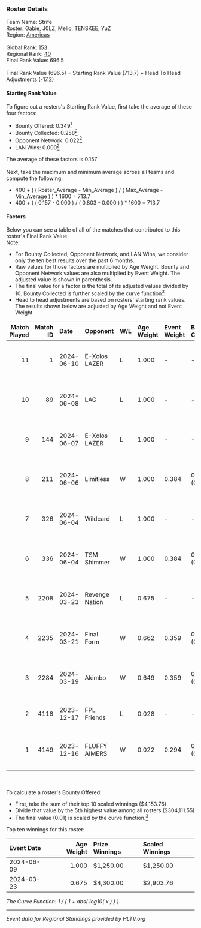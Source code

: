 ### Roster Details<br />
Team Name: Strife<br />
Roster: Gabie, J0LZ, Melio, TENSKEE, YuZ<br />
Region: [Americas]( ../standings_americas.md)<br />
<br />
Global Rank: [153](../standings_global.md)<br />
Regional Rank: [40]( ../standings_americas.md)<br />
Final Rank Value:  696.5<br />
<br />
Final Rank Value (696.5) = Starting Rank Value (713.7) + Head To Head Adjustments (-17.2)<br />

#### Starting Rank Value<br />
To figure out a rosters's Starting Rank Value, first take the average of these four factors:<br />
- Bounty Offered: 0.349[<sup>1</sup>](#table2)
- Bounty Collected: 0.258[<sup>2</sup>](#table1)
- Opponent Network: 0.022[<sup>2</sup>](#table1)
- LAN Wins: 0.000[<sup>2</sup>](#table1)

The average of these factors is 0.157<br />
<br />
Next, take the maximum and minimum average across all teams and compute the following:<br />
- 400 + ( ( Roster_Average - Min_Average ) / ( Max_Average - Min_Average ) ) * 1600 = 713.7
- 400 + ( ( 0.157 - 0.000 ) / ( 0.803 - 0.000 ) ) * 1600 = 713.7


#### Factors<br />
Below you can see a table of all of the matches that contributed to this roster's Final Rank Value.<br />
Note:<br />

- For Bounty Collected, Opponent Network, and LAN Wins, we consider only the ten best results over the past 6 months.
- Raw values for those factors are multiplied by Age Weight. Bounty and Opponent Network values are also multiplied by Event Weight. The adjusted value is shown in parenthesis.
- The final value for a factor is the total of its adjusted values divided by 10. Bounty Collected is further scaled by the curve function[<sup>3</sup>](#curveFunction)
- Head to head adjustments are based on rosters' starting rank values. The results shown below are adjusted by Age Weight and not Event Weight
<span id="table1"></span><br />


| Match Played | Match ID | Date       | Opponent       | W/L | Age Weight | Event Weight | Bounty Collected | Opponent Network | LAN Wins  | H2H Adj. | Roster                               |
| -: | -: | :- | :- | :- | :- | :- | :- | :- | :- | -: | :- |
|           11 |        1 | 2024-06-10 | E-Xolos LAZER  | L   | 1.000      | -            | -                | -                | -         |   -15.12 | Gabie, J0LZ, Melio, TENSKEE, YuZ     |
|           10 |       89 | 2024-06-08 | LAG            | L   | 1.000      | -            | -                | -                | -         |    -9.49 | Gabie, J0LZ, Melio, TENSKEE, YuZ     |
|            9 |      144 | 2024-06-07 | E-Xolos LAZER  | L   | 1.000      | -            | -                | -                | -         |   -17.70 | Gabie, J0LZ, Melio, TENSKEE, YuZ     |
|            8 |      211 | 2024-06-06 | Limitless      | W   | 1.000      | 0.384        | 0.001 (0.001)    | 0.219 (0.084)    | 0 (0.000) |    11.06 | Gabie, J0LZ, Melio, TENSKEE, YuZ     |
|            7 |      326 | 2024-06-04 | Wildcard       | L   | 1.000      | -            | -                | -                | -         |    -5.35 | Gabie, J0LZ, Melio, TENSKEE, YuZ     |
|            6 |      336 | 2024-06-04 | TSM Shimmer    | W   | 1.000      | 0.384        | 0.025 (0.010)    | 0.269 (0.104)    | 0 (0.000) |    15.88 | Gabie, J0LZ, Melio, TENSKEE, YuZ     |
|            5 |     2208 | 2024-03-23 | Revenge Nation | L   | 0.675      | -            | -                | -                | -         |   -11.34 | Gabie, J0LZ, Melio, TENSKEE, YuZ     |
|            4 |     2235 | 2024-03-21 | Final Form     | W   | 0.662      | 0.359        | 0.007 (0.002)    | 0.039 (0.009)    | 0 (0.000) |     5.69 | Gabie, J0LZ, Melio, TENSKEE, YuZ     |
|            3 |     2284 | 2024-03-19 | Akimbo         | W   | 0.649      | 0.359        | 0.007 (0.002)    | 0.117 (0.027)    | 0 (0.000) |     9.70 | Gabie, J0LZ, Melio, TENSKEE, YuZ     |
|            2 |     4118 | 2023-12-17 | FPL Friends    | L   | 0.028      | -            | -                | -                | -         |    -0.57 | CLASIA, Pol0, PwnAlone, silas, steel |
|            1 |     4149 | 2023-12-16 | FLUFFY AIMERS  | W   | 0.022      | 0.294        | 0.000 (0.000)    | 0.008 (0.000)    | 0 (0.000) |     0.10 | FAME, Gabie, J0LZ, Melio, TENSKEE    |

<br />
<span id="table2"></span><br />
To calculate a roster's Bounty Offered:<br />

- First, take the sum of their top 10 scaled winnings ($4,153.76)
- Divide that value by the 5th highest value among all rosters ($304,111.55)
- The final value (0.01) is scaled by the curve function.[<sup>3</sup>](#curveFunction)

Top ten winnings for this roster:<br />

| Event Date | Age Weight | Prize Winnings | Scaled Winnings |
| :- | -: | :- | :- |
| 2024-06-09 |      1.000 | $1,250.00      | $1,250.00       |
| 2024-03-23 |      0.675 | $4,300.00      | $2,903.76       |


<span id="curveFunction"></span>_The Curve Function: 1 / ( 1 + abs( log10( x ) ) )_<br />

---
_Event data for Regional Standings provided by HLTV.org_<br />
